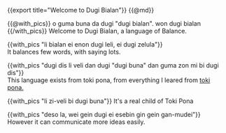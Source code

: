 {{export title="Welcome to Dugi Bialan"}}
{{@md}}

{{@with_pics}}
o guma buna da dugi "dugi bialan". won dugi bialan
{{/with_pics}}
Welcome to Dugi Bialan, a language of Balance.

{{with_pics "li bialan ei enon dugi leli, ei dugi zelula"}}<br>
It balances few words, with saying lots.

{{with_pics "dugi dis li veli dan dugi \"dugi buna\" dan guma zon mi bi dugi dis"}}<br>
This language exists from toki pona, from everything I leared from [toki pona.](/from_toki_pona)

{{with_pics "li zi-veli bi dugi buna"}}
It's a real child of Toki Pona

{{with_pics "deso la, wei gein dugi ei esebin gin gein gan-mudei"}}
However it can communicate more ideas easily.


